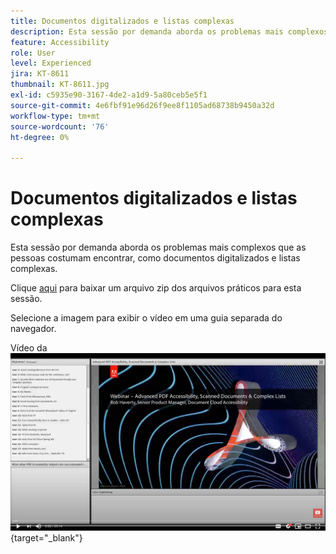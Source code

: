 ```yaml
---
title: Documentos digitalizados e listas complexas
description: Esta sessão por demanda aborda os problemas mais complexos que as pessoas costumam encontrar, como documentos digitalizados e listas complexas
feature: Accessibility
role: User
level: Experienced
jira: KT-8611
thumbnail: KT-8611.jpg
exl-id: c5935e90-3167-4de2-a1d9-5a80ceb5e5f1
source-git-commit: 4e6fbf91e96d26f9ee8f1105ad68738b9450a32d
workflow-type: tm+mt
source-wordcount: '76'
ht-degree: 0%

---
```


# Documentos digitalizados e listas complexas

Esta sessão por demanda aborda os problemas mais complexos que as pessoas costumam encontrar, como documentos digitalizados e listas complexas.

Clique [aqui](../assets/accessibilitysession4.zip) para baixar um arquivo zip dos arquivos práticos para esta sessão.

Selecione a imagem para exibir o vídeo em uma guia separada do navegador.

Vídeo da [![Sessão 4](../assets/Accessibilitysession4_YT.png)](https://youtu.be/RuBk6DqJBFc){target="_blank"}
